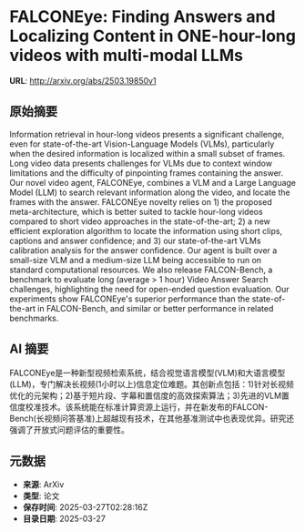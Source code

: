 # FALCONEye: Finding Answers and Localizing Content in ONE-hour-long videos with multi-modal LLMs

**URL**: http://arxiv.org/abs/2503.19850v1

## 原始摘要

Information retrieval in hour-long videos presents a significant challenge,
even for state-of-the-art Vision-Language Models (VLMs), particularly when the
desired information is localized within a small subset of frames. Long video
data presents challenges for VLMs due to context window limitations and the
difficulty of pinpointing frames containing the answer. Our novel video agent,
FALCONEye, combines a VLM and a Large Language Model (LLM) to search relevant
information along the video, and locate the frames with the answer. FALCONEye
novelty relies on 1) the proposed meta-architecture, which is better suited to
tackle hour-long videos compared to short video approaches in the
state-of-the-art; 2) a new efficient exploration algorithm to locate the
information using short clips, captions and answer confidence; and 3) our
state-of-the-art VLMs calibration analysis for the answer confidence. Our agent
is built over a small-size VLM and a medium-size LLM being accessible to run on
standard computational resources. We also release FALCON-Bench, a benchmark to
evaluate long (average &gt; 1 hour) Video Answer Search challenges, highlighting
the need for open-ended question evaluation. Our experiments show FALCONEye's
superior performance than the state-of-the-art in FALCON-Bench, and similar or
better performance in related benchmarks.


## AI 摘要

FALCONEye是一种新型视频检索系统，结合视觉语言模型(VLM)和大语言模型(LLM)，专门解决长视频(1小时以上)信息定位难题。其创新点包括：1)针对长视频优化的元架构；2)基于短片段、字幕和置信度的高效探索算法；3)先进的VLM置信度校准技术。该系统能在标准计算资源上运行，并在新发布的FALCON-Bench(长视频问答基准)上超越现有技术，在其他基准测试中也表现优异。研究还强调了开放式问题评估的重要性。

## 元数据

- **来源**: ArXiv
- **类型**: 论文
- **保存时间**: 2025-03-27T02:28:16Z
- **目录日期**: 2025-03-27
